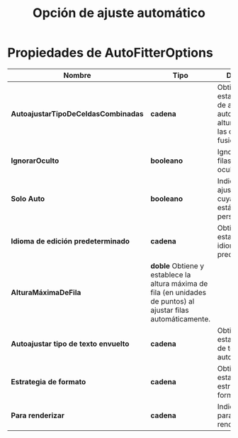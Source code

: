 ﻿---
title: Opción de ajuste automático
second_title: Documen
linktitle: Opción de ajuste automático
type: docs
url: /es/auto-fitter-options/
keywords: Auto Fitter Options
description: Aspose.Cells Cloud REST API admite la conversión de archivos de Excel a diversos formatos. El SDK es compatible con diversos lenguajes de desarrollo, como Android, C#, Go, Java, NodeJS, Perl, PHP, Python, Ruby y Swift.
weight: 79
kwords: Excel, Office Nube, REST API, Hoja de cálculo, PDF, CSV, Json, Markdown, Opciones de guardado
---
# Propiedades de AutoFitterOptions

Nombre | Tipo | Descripción | Notas
------------ | ------------- | ------------- | -------------
**AutoajustarTipoDeCeldasCombinadas** | **cadena** | Obtiene y establece el tipo de ajuste automático de la altura de fila de las celdas fusionadas. |
**IgnorarOculto** | **booleano** | Ignora las filas/columnas ocultas. |
**Solo Auto** | **booleano** | Indica si solo se ajustan las filas cuya altura no está personalizada. |
**Idioma de edición predeterminado** | **cadena** | Obtiene o establece el idioma de edición predeterminado. |
**AlturaMáximaDeFila** | **doble** Obtiene y establece la altura máxima de fila (en unidades de puntos) al ajustar filas automáticamente. |
**Autoajustar tipo de texto envuelto** | **cadena** | Obtiene y establece el tipo de texto ajustado automáticamente. |
**Estrategia de formato** | **cadena** | Obtiene y establece la estrategia formateada. |
**Para renderizar** | **cadena** | Indica si es apto para fines de renderizado. |

